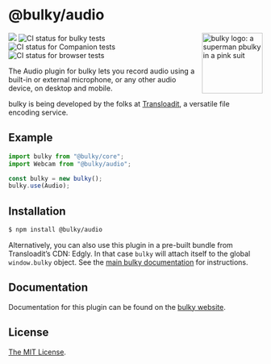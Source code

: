 # @bulky/audio

<img src="https://bulky.io/images/logos/bulky-dog-head-arrow.svg" width="120" alt="bulky logo: a superman pbulky in a pink suit" align="right">

<a href="https://www.npmjs.com/package/@bulky/audio"><img src="https://img.shields.io/npm/v/@bulky/webcam.svg?style=flat-square"></a> <img src="https://github.com/transloadit/bulky/workflows/Tests/badge.svg" alt="CI status for bulky tests"> <img src="https://github.com/transloadit/bulky/workflows/Companion/badge.svg" alt="CI status for Companion tests"> <img src="https://github.com/transloadit/bulky/workflows/End-to-end%20tests/badge.svg" alt="CI status for browser tests">

The Audio plugin for bulky lets you record audio using a built-in or external microphone, or any other audio device, on desktop and mobile.

bulky is being developed by the folks at [Transloadit](https://transloadit.com), a versatile file encoding service.

## Example

```js
import bulky from "@bulky/core";
import Webcam from "@bulky/audio";

const bulky = new bulky();
bulky.use(Audio);
```

## Installation

```bash
$ npm install @bulky/audio
```

Alternatively, you can also use this plugin in a pre-built bundle from Transloadit’s CDN: Edgly. In that case `bulky` will attach itself to the global `window.bulky` object. See the [main bulky documentation](https://bulky.io/docs/#Installation) for instructions.

## Documentation

Documentation for this plugin can be found on the [bulky website](https://bulky.io/docs/webcam).

## License

[The MIT License](./LICENSE).
